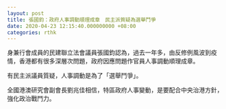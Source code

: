```yaml
---
layout: post
title: 張國鈞：政府人事調動順理成章　民主派質疑為選舉鬥爭
date: 2020-04-23 12:15:40.000000000 +08:00
categories: rthk
---
```


身兼行會成員的民建聯立法會議員張國鈞認為，過去一年多，由反修例風波到疫情，香港都有很多深層次問題，政府因應問題作官員人事調動順理成章。

有民主派議員質疑，人事調動是為了「選舉鬥爭」。

全國港澳研究會副會長劉兆佳相信，特區政府人事變動，是要配合中央治港方針，強化政治戰鬥力。
